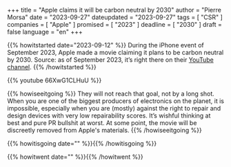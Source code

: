 +++
title     			= "Apple claims it will be carbon neutral by 2030"
author  		  = "Pierre Morsa"
date 		      = "2023-09-27"
dateupdated   = "2023-09-27"
tags			 		= [ "CSR" ]
companies			= [ "Apple" ]
promised			= [ "2023" ]
deadline				= [ "2030" ]
draft      		= false
language				= "en"
+++


{{% howitstarted date="2023-09-12" %}}
During the iPhone event of September 2023, Apple made a movie claiming it plans to be carbon neutral by 2030. Source: as of September 2023, it’s right there on their [YouTube channel](https://www.youtube.com/watch?v=66XwG1CLHuU).
{{% /howitstarted %}}

<!--more-->

{{% youtube 66XwG1CLHuU %}}

{{% howiseeitgoing %}}
They will not reach that goal, not by a long shot. When you are one of the biggest producers of electronics on the planet, it is impossible, especially when you are (mostly) against the right to repair and design devices with very low repairability scores. It’s wishful thinking at best and pure PR bullshit at worst. At some point, the movie will be discreetly removed from Apple's materials. 
{{% /howiseeitgoing %}}

{{% howitisgoing date="" %}}{{% /howitisgoing %}}

{{% howitwent date="" %}}{{% /howitwent %}}


